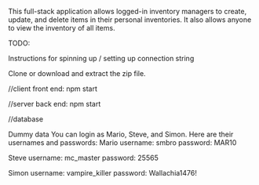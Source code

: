 This full-stack application allows logged-in inventory managers to create, update, and delete items in their personal inventories. It also allows anyone to view the inventory of all items.

TODO:

Instructions for spinning up / setting up connection string

Clone or download and extract the zip file.



//client
front end: npm start

//server
back end: npm start

//database


Dummy data
You can login as Mario, Steve, and Simon.
Here are their usernames and passwords:
Mario
username: smbro
password: MAR10

Steve
username: mc_master
password: 25565

Simon
username: vampire_killer
password: Wallachia1476!